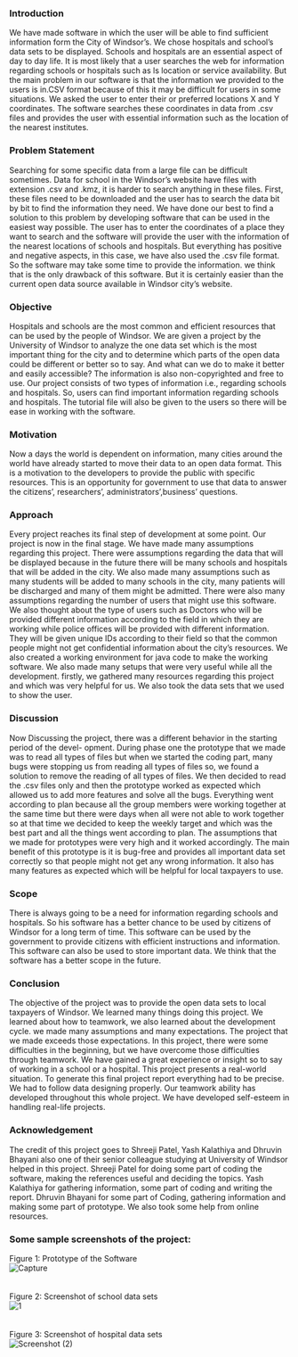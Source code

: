 ### Introduction
We have made software in which the user will be able to find sufficient information form the
City of Windsor’s. We chose hospitals and school’s data sets to be displayed. Schools and
hospitals are an essential aspect of day to day life. It is most likely that a user searches the web
for information regarding schools or hospitals such as ls location or service availability. But the
main problem in our software is that the information we provided to the users is in.CSV format
because of this it may be difficult for users in some situations. We asked the user to enter
their or preferred locations X and Y coordinates. The software searches these coordinates in
data from .csv files and provides the user with essential information such as the location of the
nearest institutes.

### Problem Statement
Searching for some specific data from a large file can be difficult sometimes. Data for school in
the Windsor’s website have files with extension .csv and .kmz, it is harder to search anything
in these files. First, these files need to be downloaded and the user has to search the data bit
by bit to find the information they need. We have done our best to find a solution to this
problem by developing software that can be used in the easiest way possible. The user has to
enter the coordinates of a place they want to search and the software will provide the user with
the information of the nearest locations of schools and hospitals. But everything has positive
and negative aspects, in this case, we have also used the .csv file format. So the software may
take some time to provide the information. we think that is the only drawback of this software.
But it is certainly easier than the current open data source available in Windsor city’s website.

### Objective
Hospitals and schools are the most common and efficient resources that can be used by the
people of Windsor. We are given a project by the University of Windsor to analyze the one
data set which is the most important thing for the city and to determine which parts of the
open data could be different or better so to say. And what can we do to make it better and
easily accessible? The information is also non-copyrighted and free to use. Our project consists
of two types of information i.e., regarding schools and hospitals. So, users can find important
information regarding schools and hospitals. The tutorial file will also be given to the users so
there will be ease in working with the software.

### Motivation
Now a days the world is dependent on information, many cities around the world have already
started to move their data to an open data format. This is a motivation to the developers to
provide the public with specific resources. This is an opportunity for government to use that
data to answer the citizens’, researchers’, administrators’,business’ questions.

### Approach
Every project reaches its final step of development at some point. Our project is now in the
final stage. We have made many assumptions regarding this project. There were assumptions
regarding the data that will be displayed because in the future there will be many schools
and hospitals that will be added in the city. We also made many assumptions such as many
students will be added to many schools in the city, many patients will be discharged and many
of them might be admitted. There were also many assumptions regarding the number of users
that might use this software. We also thought about the type of users such as Doctors who will
be provided different information according to the field in which they are working while police
offices will be provided with different information. They will be given unique IDs according to
their field so that the common people might not get confidential information about the city’s
resources. We also created a working environment for java code to make the working software.
We also made many setups that were very useful while all the development. firstly, we gathered
many resources regarding this project and which was very helpful for us. We also took the data
sets that we used to show the user.

### Discussion
Now Discussing the project, there was a different behavior in the starting period of the devel-
opment. During phase one the prototype that we made was to read all types of files but when
we started the coding part, many bugs were stopping us from reading all types of files so, we
found a solution to remove the reading of all types of files. We then decided to read the .csv
files only and then the prototype worked as expected which allowed us to add more features
and solve all the bugs. Everything went according to plan because all the group members were
working together at the same time but there were days when all were not able to work together
so at that time we decided to keep the weekly target and which was the best part and all the
things went according to plan. The assumptions that we made for prototypes were very high
and it worked accordingly. The main benefit of this prototype is it is bug-free and provides
all important data set correctly so that people might not get any wrong information. It also
has many features as expected which will be helpful for local taxpayers to use.

### Scope
There is always going to be a need for information regarding schools and hospitals. So his
software has a better chance to be used by citizens of Windsor for a long term of time. This
software can be used by the government to provide citizens with efficient instructions and
information. This software can also be used to store important data. We think that the
software has a better scope in the future. 

### Conclusion
The objective of the project was to provide the open data sets to local taxpayers of Windsor.
We learned many things doing this project. We learned about how to teamwork, we also learned
about the development cycle. we made many assumptions and many expectations. The project
that we made exceeds those expectations. In this project, there were some difficulties in the
beginning, but we have overcome those difficulties through teamwork. We have gained a great
experience or insight so to say of working in a school or a hospital. This project presents a
real-world situation. To generate this final project report everything had to be precise. We had
to follow data designing properly. Our teamwork ability has developed throughout this whole
project. We have developed self-esteem in handling real-life projects.

### Acknowledgement
The credit of this project goes to Shreeji Patel, Yash Kalathiya and Dhruvin Bhayani also one
of their senior colleague studying at University of Windsor helped in this project. Shreeji Patel
for doing some part of coding the software, making the references useful and deciding the topics.
Yash Kalathiya for gathering information, some part of coding and writing the report. Dhruvin
Bhayani for some part of Coding, gathering information and making some part of prototype.
We also took some help from online resources.

### Some sample screenshots of the project: 
Figure 1: Prototype of the Software<br/>
![Capture](https://user-images.githubusercontent.com/59930781/229553883-6761cd2c-7ba0-4346-aba7-11f9330f9f32.PNG)<br/><br/><br/>
Figure 2: Screenshot of school data sets<br/>
![1](https://user-images.githubusercontent.com/59930781/229555922-4ffdb1f4-8cb0-4613-a41d-4da92549ec7d.png)<br/><br/><br/>
Figure 3: Screenshot of hospital data sets<br/>
![Screenshot (2)](https://user-images.githubusercontent.com/59930781/229556052-d55f4098-fb0f-42cf-8627-da13a4930551.png)

